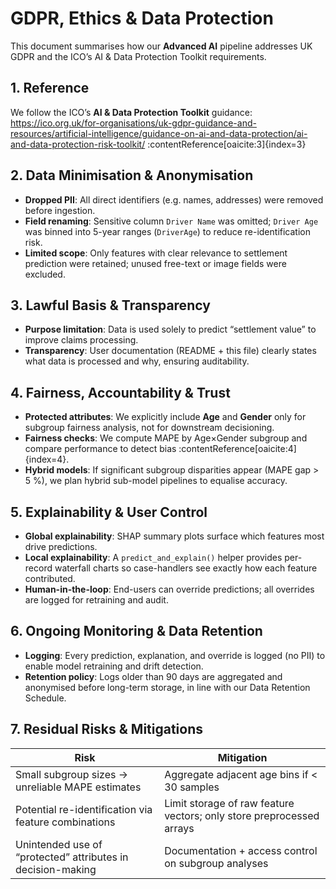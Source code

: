 # GDPR, Ethics & Data Protection

This document summarises how our **Advanced AI** pipeline addresses UK GDPR and the ICO’s AI & Data Protection Toolkit requirements.  

## 1. Reference

We follow the ICO’s **AI & Data Protection Toolkit** guidance:  
https://ico.org.uk/for-organisations/uk-gdpr-guidance-and-resources/artificial-intelligence/guidance-on-ai-and-data-protection/ai-and-data-protection-risk-toolkit/ :contentReference[oaicite:3]{index=3}

## 2. Data Minimisation & Anonymisation

- **Dropped PII**: All direct identifiers (e.g. names, addresses) were removed before ingestion.  
- **Field renaming**: Sensitive column `Driver Name` was omitted; `Driver Age` was binned into 5-year ranges (`DriverAge`) to reduce re-identification risk.  
- **Limited scope**: Only features with clear relevance to settlement prediction were retained; unused free-text or image fields were excluded.

## 3. Lawful Basis & Transparency

- **Purpose limitation**: Data is used solely to predict “settlement value” to improve claims processing.  
- **Transparency**: User documentation (README + this file) clearly states what data is processed and why, ensuring auditability.

## 4. Fairness, Accountability & Trust

- **Protected attributes**: We explicitly include **Age** and **Gender** only for subgroup fairness analysis, not for downstream decisioning.  
- **Fairness checks**: We compute MAPE by Age×Gender subgroup and compare performance to detect bias :contentReference[oaicite:4]{index=4}.  
- **Hybrid models**: If significant subgroup disparities appear (MAPE gap > 5 %), we plan hybrid sub-model pipelines to equalise accuracy.

## 5. Explainability & User Control

- **Global explainability**: SHAP summary plots surface which features most drive predictions.  
- **Local explainability**: A `predict_and_explain()` helper provides per-record waterfall charts so case-handlers see exactly how each feature contributed.  
- **Human-in-the-loop**: End-users can override predictions; all overrides are logged for retraining and audit.

## 6. Ongoing Monitoring & Data Retention

- **Logging**: Every prediction, explanation, and override is logged (no PII) to enable model retraining and drift detection.  
- **Retention policy**: Logs older than 90 days are aggregated and anonymised before long-term storage, in line with our Data Retention Schedule.

## 7. Residual Risks & Mitigations

| Risk                                                      | Mitigation                                  |
|-----------------------------------------------------------|---------------------------------------------|
| Small subgroup sizes → unreliable MAPE estimates          | Aggregate adjacent age bins if < 30 samples |
| Potential re-identification via feature combinations      | Limit storage of raw feature vectors; only store preprocessed arrays |
| Unintended use of “protected” attributes in decision-making | Documentation + access control on subgroup analyses |
